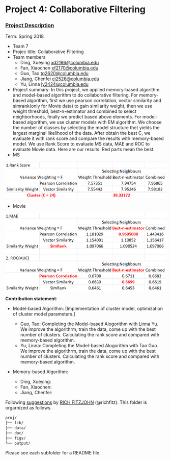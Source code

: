 # Project 4: Collaborative Filtering

### [Project Description](doc/project4_desc.md)

Term: Spring 2018

+ Team 7
+ Projec title: Collaborative Filtering
+ Team members
	+ Ding, Xueying xd2196@columbia.edu
	+ Fan, Xiaochen xf2170@columbia.edu
	+ Guo, Tao tg2620@columbia.edu
	+ Jiang, Chenfei cj2526@columbia.edu
	+ Yu, Linna ly2424@columbia.edu
+ Project summary: In this project, we applied memory-based algorithm and model-based algorithm to do collaborative filtering. For memory-based algorithm, first we use pearson correlation, vector similarity and simrank(only for Movie data) to gain similarity weight, then we use weight threshold, best-n-estimator and combined to select neighborhoods, finally we predict based above elements. For model-based algorithm, we use cluster models with EM algorithm. We choose the number of classes by selecting the model structure thet yields the largest marginal likelihood of the data. After obtain the best C, we evaluate it with rank score and compare the results with memory-based model.
We use Rank Score to evaluate MS data, MAE and ROC to evaluate Movie data. Here are our results. Red parts mean the best.
+ MS

![screenshot](figs/MS_evaluation.png)

+ Movie

![screenshot](figs/Movie_evaluation.png)

	
**Contribution statement**: 
+ Model-based Algorithm: 
  [Implementation of cluster model, optimization of cluster model parameters.]
     + Guo, Tao: Completing the Model-based Alogorithm with Linna Yu. We improve the algorithrm, train the data, come up with the best number of clusters. Calculating the rank score and compared with memory-based algorithm.
     
     + Yu, Linna: Completing the Model-based Alogorithm with Tao Guo. We improve the algorithrm, train the data, come up with the best number of clusters. Calculating the rank score and compared with memory-based algorithm. 

+ Memory-based Algorithm:
     + Ding, Xueying:
     + Fan, Xiaochen:
     + Jiang, Chenfei:

Following [suggestions](http://nicercode.github.io/blog/2013-04-05-projects/) by [RICH FITZJOHN](http://nicercode.github.io/about/#Team) (@richfitz). This folder is orgarnized as follows.

```
proj/
├── lib/
├── data/
├── doc/
├── figs/
└── output/
```

Please see each subfolder for a README file.
